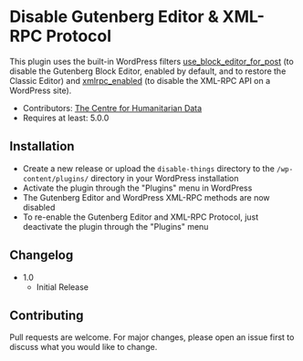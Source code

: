 # Disable Gutenberg Editor & XML-RPC Protocol
This plugin uses the built-in WordPress filters [use_block_editor_for_post](https://developer.wordpress.org/reference/hooks/use_block_editor_for_post/) (to disable the Gutenberg Block Editor, enabled by default, and to restore the Classic Editor) and [xmlrpc_enabled](https://developer.wordpress.org/reference/hooks/xmlrpc_enabled/) (to disable the XML-RPC API on a WordPress site).

* Contributors: [The Centre for Humanitarian Data](https://centre.humdata.org)
* Requires at least: 5.0.0

## Installation
- Create a new release or upload the `disable-things` directory to the `/wp-content/plugins/` directory in your WordPress installation
- Activate the plugin through the \"Plugins\" menu in WordPress
- The Gutenberg Editor and WordPress XML-RPC methods are now disabled
- To re-enable the Gutenberg Editor and XML-RPC Protocol, just deactivate the plugin through the \"Plugins\" menu

## Changelog
* 1.0
    * Initial Release

## Contributing
Pull requests are welcome. For major changes, please open an issue first to discuss what you would like to change.
